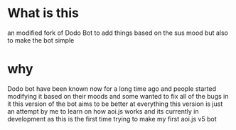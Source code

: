 # What is this
an modified fork of Dodo Bot to add things based on the sus mood but also to make the bot simple

# why
Dodo bot have been known now for a long time ago and people started modifying it based on their moods and some wanted to fix all of the bugs in it this version of the bot aims to be better at everything this version is just an attempt by me to learn on how aoi.js works and its currently in development as this is the first time trying to make my first aoi.js v5 bot

